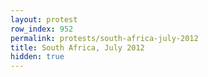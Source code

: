 ```yaml
---
layout: protest
row_index: 952
permalink: protests/south-africa-july-2012
title: South Africa, July 2012
hidden: true
---
```

